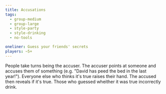 ```yaml
---
title: Accusations
tags:
  - group-medium
  - group-large
  - style-party
  - style-drinking
  - no-tools

oneliner: Guess your friends' secrets
players: ~5+
---
```

People take turns being the accuser. The accuser points at someone and accuses them of something (e.g. "David has peed the bed in the last year!"). Everyone else who thinks it's true raises their hand. The accused then reveals if it's true. Those who guessed wheither it was true incorrectly drink.
